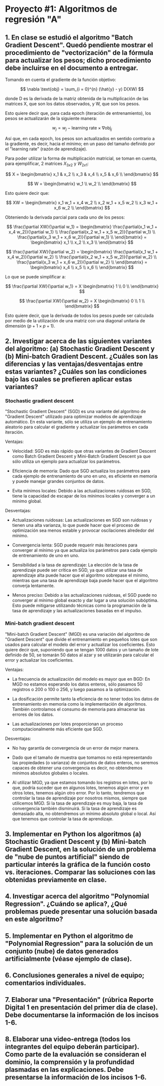 # Proyecto #1: Algoritmos de regresión "A"

## 1. En clase se estudió el algoritmo "Batch Gradient Descent". Quedó pendiente mostrar el procedimiento de "vectorización" de la fórmula para actualizar los pesos; dicho procedimiento debe incluirse en el documento a entregar.

Tomando en cuenta el gradiente de la función objetivo:

$$
\nabla \text{obj} = \sum_{i = 0}^{n} (\hat{y} - y) D(XW)
$$

donde D es la derivada de la matriz obtenida de la multiplicación de las matrices X, que son los datos observados, y W, que son los pesos.

Esto quiere decir que, para cada epoch (iteración de entrenamiento), los pesos se actualizarán de la siguiente manera:

$$
w_j = w_j - \text{learning rate} \times \nabla \text{obj}_j
$$

Así que, en cada epoch, los pesos son actualizados en sentido contrario a la gradiente, es decir, hacia el mínimo; en un paso del tamaño definido por el "learning rate" (razón de aprendizaje).

Para poder utilizar la forma de multiplicación matricial, se toman en cuenta, para ejemplificar, 2 matrices $X_{3x2}$ y $W_{2x1}$:

$$
X =
    \begin{bmatrix}
        x_1 & x_2 \\
        x_3 & x_4 \\
        x_5 & x_6 \\
    \end{bmatrix}
$$

$$
W =
    \begin{bmatrix}
        w_1  \\
        w_2  \\
    \end{bmatrix}
$$

Esto quiere decir que:

$$
XW =
    \begin{bmatrix}
        x_1 w_1 + x_4 w_2 \\
        x_2 w_1 + x_5 w_2 \\
        x_3 w_1 + x_6 w_2 \\
    \end{bmatrix}
$$

Obteniendo la derivada parcial para cada uno de los pesos:

$$
\frac{\partial XW}{\partial w_1} =
\begin{bmatrix}
    \frac{\partial(x_1 w_1 + x_4 w_2)}{\partial w_1} \\
    \frac{\partial(x_2 w_1 + x_5 w_2)}{\partial w_1} \\
    \frac{\partial(x_3 w_1 + x_6 w_2)}{\partial w_1} \\
\end{bmatrix} =
\begin{bmatrix}
    x_1 \\
    x_2 \\
    x_3 \\
\end{bmatrix}
$$

$$
\frac{\partial XW}{\partial w_2} =
\begin{bmatrix}
    \frac{\partial(x_1 w_1 + x_4 w_2)}{\partial w_2} \\
    \frac{\partial(x_2 w_1 + x_5 w_2)}{\partial w_2} \\
    \frac{\partial(x_3 w_1 + x_6 w_2)}{\partial w_2} \\
\end{bmatrix} =
\begin{bmatrix}
    x_4 \\
    x_5 \\
    x_6 \\
\end{bmatrix}
$$

Lo que se puede simplificar a:

$$
\frac{\partial XW}{\partial w_1} =
X
\begin{bmatrix}
    1 \\
    0 \\
\end{bmatrix}
$$

$$
\frac{\partial XW}{\partial w_2} =
X
\begin{bmatrix}
    0 \\
    1 \\
\end{bmatrix}
$$

Esto quiere decir, que la derivada de todos los pesos puede ser calculada por medio de la utilización de una matriz con una diagonal unitaria de dimensión $(p+1 \times p+1)$.

## 2. Investigar acerca de las siguientes variantes del algoritmo: (a) Stochastic Gradient Descent y (b) Mini-batch Gradient Descent. ¿Cuáles son las diferencias y las ventajas/desventajas entre estas variantes? ¿Cuáles son las condiciones bajo las cuales se prefieren aplicar estas variantes?

### Stochastic gradient descent

"Stochastic Gradient Descent" (SGD) es una variante del algoritmo de "Gradient Descent" utilizado para optimizar modelos de aprendizaje automático. En esta variante, sólo se utiliza un ejemplo de entrenamiento aleatorio para calcular el gradiente y actualizar los parámetros en cada iteración.

Ventajas:

- Velocidad: SGD es más rápido que otras variantes de Gradient Descent como Batch Gradient Descent y Mini-Batch Gradient Descent ya que sólo utiliza un ejemplo para actualizar los parámetros.

- Eficiencia de memoria: Dado que SGD actualiza los parámetros para cada ejemplo de entrenamiento de uno en uno, es eficiente en memoria y puede manejar grandes conjuntos de datos.

- Evita mínimos locales: Debido a las actualizaciones ruidosas en SGD, tiene la capacidad de escapar de los mínimos locales y converger a un mínimo global.

Desventajas:

- Actualizaciones ruidosas: Las actualizaciones en SGD son ruidosas y tienen una alta varianza, lo que puede hacer que el proceso de optimización sea menos estable y provocar oscilaciones alrededor del mínimo.

- Convergencia lenta: SGD puede requerir más iteraciones para converger al mínimo ya que actualiza los parámetros para cada ejemplo de entrenamiento de uno en uno.

- Sensibilidad a la tasa de aprendizaje: La elección de la tasa de aprendizaje puede ser crítica en SGD, ya que utilizar una tasa de aprendizaje alta puede hacer que el algoritmo sobrepase el mínimo, mientras que una tasa de aprendizaje baja puede hacer que el algoritmo converja lentamente.

- Menos preciso: Debido a las actualizaciones ruidosas, el SGD puede no converger al mínimo global exacto y dar lugar a una solución subóptima. Esto puede mitigarse utilizando técnicas como la programación de la tasa de aprendizaje y las actualizaciones basadas en el impulso.

### Mini-batch gradient descent

"Mini-batch Gradient Descent" (MGD) es una variación del algoritmo de "Gradient Descent" que divide el entrenamiento en pequeños lotes que son usados para calcular el modelo del error y actualizar los coeficientes. Esto quiere decir que, suponiendo que se tengan 1000 datos y un tamaño de lote definido de 50, se tomarán 50 datos al azar y se utilizarán para calcular el error y actualizar los coeficientes.

Ventajas:

- La frecuencia de actualización del modelo es mayor que en BGD: En MGD no estamos esperando los datos enteros, sólo pasamos 50 registros o 200 o 100 o 256, y luego pasamos a la optimización.

- La dosificación permite tanto la eficiencia de no tener todos los datos de entrenamiento en memoria como la implementación de algoritmos. También controlamos el consumo de memoria para almacenar las errores de los datos.

- Las actualizaciones por lotes proporcionan un proceso computacionalmente más eficiente que SGD.

Desventajas:

- No hay garantía de convergencia de un error de mejor manera.

- Dado que el tamaño de muestra que tomamos no está representando las propiedades (o varianza) de conjuntos de datos enteros, no seremos capaces de obtener una convergencia es decir, no obtendremos mínimos absolutos globales o locales.

- Al utilizar MGD, ya que estamos tomando los registros en lotes, por lo que, podría suceder que en algunos lotes, tenemos algún error y en otros lotes, tenemos algún otro error. Por lo tanto, tendremos que controlar la tasa de aprendizaje por nosotros mismos, siempre que utilicemos MGD. Si la tasa de aprendizaje es muy baja, la tasa de convergencia también disminuirá. Si la tasa de aprendizaje es demasiado alta, no obtendremos un mínimo absoluto global o local. Así que tenemos que controlar la tasa de aprendizaje.

## 3. Implementar en Python los algoritmos (a) Stochastic Gradient Descent y (b) Mini-batch Gradient Descent, en la solución de un problema de "nube de puntos artificial" siendo de particular interés la gráfica de la función costo vs. iteraciones. Comparar las soluciones con las obtenidas previamente en clase.

## 4. Investigar acerca del algoritmo "Polynomial Regression". ¿Cuándo se aplica?, ¿Qué problemas puede presentar una solución basada en este algoritmo?

## 5. Implementar en Python el algoritmo de "Polynomial Regression" para la solución de un conjunto (nube) de datos generados artificialmente (véase ejemplo de clase).

## 6. Conclusiones generales a nivel de equipo; comentarios individuales.

## 7. Elaborar una "Presentación" (rúbrica Reporte Digital 1 en presentación del primer día de clase). Debe documentarse la información de los incisos 1-6.

## 8. Elaborar una video-entrega (todos los integrantes del equipo deberán participar). Como parte de la evaluación se consideran el dominio, la comprensión y la profundidad plasmadas en las explicaciones. Debe presentarse la información de los incisos 1-6.

